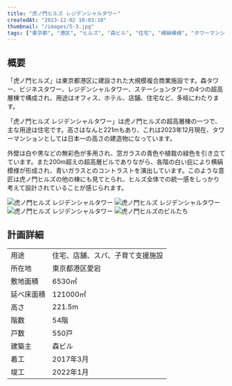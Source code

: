 ```yaml
---
title: "虎ノ門ヒルズ レジデンシャルタワー"
createdAt: "2023-12-02 10:03:10"
thumbnail: "/images/5-3.jpg"
tags: ["東京都", "港区", "ヒルズ", "森ビル", "住宅", "横縞模様", "タワーマンション", "ダイレクトウィンドウ"]
---
```


## 概要
「虎ノ門ヒルズ」は東京都港区に建設された大規模複合商業施設です。森タワー、ビジネスタワー、レジデンシャルタワー、ステーションタワーの4つの超高層棟で構成され、用途はオフィス、ホテル、店舗、住宅など、多岐にわたります。

「虎ノ門ヒルズ レジデンシャルタワー」は虎ノ門ヒルズの超高層棟の一つで、主な用途は住宅です。高さはなんと221mもあり、これは2023年12月現在、タワーマンションとしては日本一の高さの建造物になっています。

外壁は白や黒などの無彩色が多用され、窓ガラスの青色や植栽の緑色を引き立てています。また200m超えの超高層ビルでありながら、各階の白い庇により横縞模様が形成され、青いガラスとのコントラストを演出しています。このような意匠は虎ノ門ヒルズの他の棟にも見てとられ、ヒルズ全体での統一感をしっかり考えて設計されていることが感じられます。


<div class="mt-2 grid grid-cols-2 gap-x-2">
	<img src="/images/5-1.jpg" alt="虎ノ門ヒルズ レジデンシャルタワー"/>
	<img src="/images/5-2.jpg" alt="虎ノ門ヒルズ レジデンシャルタワー"/>
	<img src="/images/5-3.jpg" alt="虎ノ門ヒルズ レジデンシャルタワー"/>
	<img src="/images/5-2.jpg" alt="虎ノ門ヒルズのビルたち"/>
</div>


## 計画詳細
| | |
| ---- | ----
| 用途 | 住宅、店舗、スパ、子育て支援施設
| 所在地 | 東京都港区愛宕
| 敷地面積 | 6530㎡
| 延べ床面積 | 121000㎡
| 高さ | 221.5m
| 階数 | 54階
| 戸数 | 550戸
| 建築主 | 森ビル
| 着工 | 2017年3月
| 竣工 | 2022年1月
